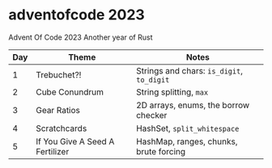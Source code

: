 # adventofcode 2023
Advent Of Code 2023
Another year of Rust

Day | Theme | Notes
----|-------|-------
1   |Trebuchet?!| Strings and chars: `is_digit`, `to_digit`
2   |Cube Conundrum | String splitting, `max`
3   |Gear Ratios | 2D arrays, enums, the borrow checker
4   | Scratchcards  | HashSet, `split_whitespace`
5   | If You Give A Seed A Fertilizer | HashMap, ranges, chunks, brute forcing
